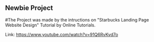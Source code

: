 ## Newbie Project

#The Project was made by the intructions on "Starbucks Landing Page Website Design" Tutorial by Online Tutorials.

Link:
https://www.youtube.com/watch?v=91Q6RvKvd7o
